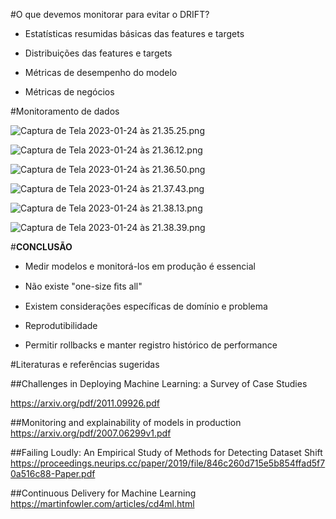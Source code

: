 #O que devemos monitorar para evitar o DRIFT? 


- Estatísticas resumidas básicas das features e targets

- Distribuições das features e targets

- Métricas de desempenho do modelo

- Métricas de negócios


#Monitoramento de dados

![Captura de Tela 2023-01-24 às 21.35.25.png](/.attachments/Captura%20de%20Tela%202023-01-24%20às%2021.35.25-295cc614-fa34-48af-807a-dcff775f6d33.png)


![Captura de Tela 2023-01-24 às 21.36.12.png](/.attachments/Captura%20de%20Tela%202023-01-24%20às%2021.36.12-cede18d9-a153-4602-ad2e-13603d2727a5.png)

![Captura de Tela 2023-01-24 às 21.36.50.png](/.attachments/Captura%20de%20Tela%202023-01-24%20às%2021.36.50-428c02ee-3164-419e-8994-ff840ac6c275.png)

![Captura de Tela 2023-01-24 às 21.37.43.png](/.attachments/Captura%20de%20Tela%202023-01-24%20às%2021.37.43-19f97c01-1b75-4dec-b557-db587819d74f.png)

![Captura de Tela 2023-01-24 às 21.38.13.png](/.attachments/Captura%20de%20Tela%202023-01-24%20às%2021.38.13-5bc8c713-13e6-42fe-9812-8ef6638ab22d.png)

![Captura de Tela 2023-01-24 às 21.38.39.png](/.attachments/Captura%20de%20Tela%202023-01-24%20às%2021.38.39-46627f5c-6516-4ccc-9345-6689e28a463c.png)

#**CONCLUSÃO**
- Medir modelos e monitorá-los em produção é essencial

- Não existe "one-size ﬁts all"

- Existem considerações específicas de domínio e problema

- Reprodutibilidade 

- Permitir rollbacks e manter registro histórico de performance


#Literaturas e referências sugeridas

##Challenges in Deploying Machine Learning: a Survey of Case Studies

https://arxiv.org/pdf/2011.09926.pdf


##Monitoring and explainability of models in production
https://arxiv.org/pdf/2007.06299v1.pdf

##Failing Loudly: An Empirical Study of Methods for Detecting Dataset Shift
https://proceedings.neurips.cc/paper/2019/file/846c260d715e5b854ffad5f70a516c88-Paper.pdf

##Continuous Delivery for Machine Learning
https://martinfowler.com/articles/cd4ml.html

